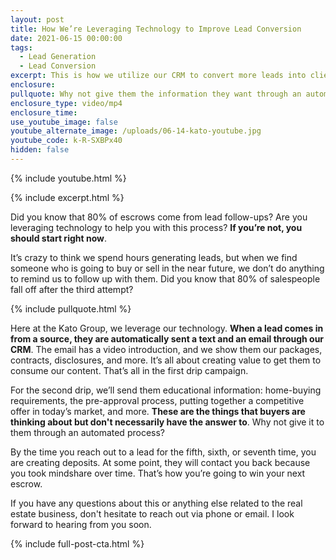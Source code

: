 ```yaml
---
layout: post
title: How We’re Leveraging Technology to Improve Lead Conversion
date: 2021-06-15 00:00:00
tags:
  - Lead Generation
  - Lead Conversion
excerpt: This is how we utilize our CRM to convert more leads into clients.
enclosure:
pullquote: Why not give them the information they want through an automated process?
enclosure_type: video/mp4
enclosure_time:
use_youtube_image: false
youtube_alternate_image: /uploads/06-14-kato-youtube.jpg
youtube_code: k-R-SXBPx40
hidden: false
---
```

{% include youtube.html %}

{% include excerpt.html %}

Did you know that 80% of escrows come from lead follow-ups? Are you leveraging technology to help you with this process? **If you’re not, you should start right now**.

It’s crazy to think we spend hours generating leads, but when we find someone who is going to buy or sell in the near future, we don’t do anything to remind us to follow up with them. Did you know that 80% of salespeople fall off after the third attempt?

{% include pullquote.html %}

Here at the Kato Group, we leverage our technology. **When a lead comes in from a source, they are automatically sent a text and an email through our CRM**. The email has a video introduction, and we show them our packages, contracts, disclosures, and more. It’s all about creating value to get them to consume our content. That’s all in the first drip campaign.

For the second drip, we’ll send them educational information: home-buying requirements, the pre-approval process, putting together a competitive offer in today’s market, and more. **These are the things that buyers are thinking about but don't necessarily have the answer to**. Why not give it to them through an automated process?

By the time you reach out to a lead for the fifth, sixth, or seventh time, you are creating deposits. At some point, they will contact you back because you took mindshare over time. That’s how you’re going to win your next escrow.

If you have any questions about this or anything else related to the real estate business, don't hesitate to reach out via phone or email. I look forward to hearing from you soon.

{% include full-post-cta.html %}
